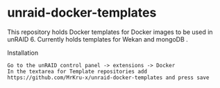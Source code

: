 # unraid-docker-templates

This repository holds Docker templates for Docker images to be used in unRAID 6. Currently holds templates for Wekan and mongoDB .

Installation

    Go to the unRAID control panel -> extensions -> Docker
    In the textarea for Template repositories add https://github.com/MrKru-x/unraid-docker-templates and press save

